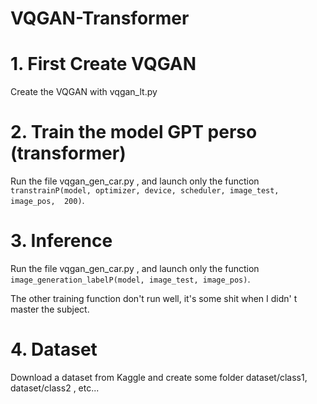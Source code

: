 # VQGAN-Transformer


# 1. First Create VQGAN

Create the VQGAN with vqgan_lt.py

# 2. Train the model GPT perso (transformer)

Run the file vqgan_gen_car.py , and launch only the function ```transtrainP(model, optimizer, device, scheduler, image_test, image_pos,  200)```.

# 3. Inference

Run the file vqgan_gen_car.py , and launch only the function ```image_generation_labelP(model, image_test, image_pos)```.

The other training function don't run well, it's some shit when I didn' t master the subject.

# 4. Dataset

Download a dataset from Kaggle and create some folder dataset/class1, dataset/class2 , etc...

